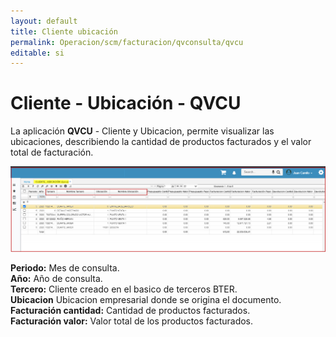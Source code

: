 ```yaml
---
layout: default
title: Cliente ubicación
permalink: Operacion/scm/facturacion/qvconsulta/qvcu
editable: si
---
```


# Cliente - Ubicación - QVCU

La aplicación **QVCU**  - Cliente y Ubicacion, permite visualizar las ubicaciones, describiendo la cantidad de productos facturados y el valor total de facturación.

![](qvcu3.png)

**Periodo:** Mes de consulta.  
**Año:** Año de consulta.  
**Tercero:** Cliente creado en el basico de terceros BTER.  
**Ubicacion** Ubicacion empresarial donde se origina el documento.  
**Facturación cantidad:** Cantidad de productos facturados.  
**Facturación valor:** Valor total de los productos facturados.  
